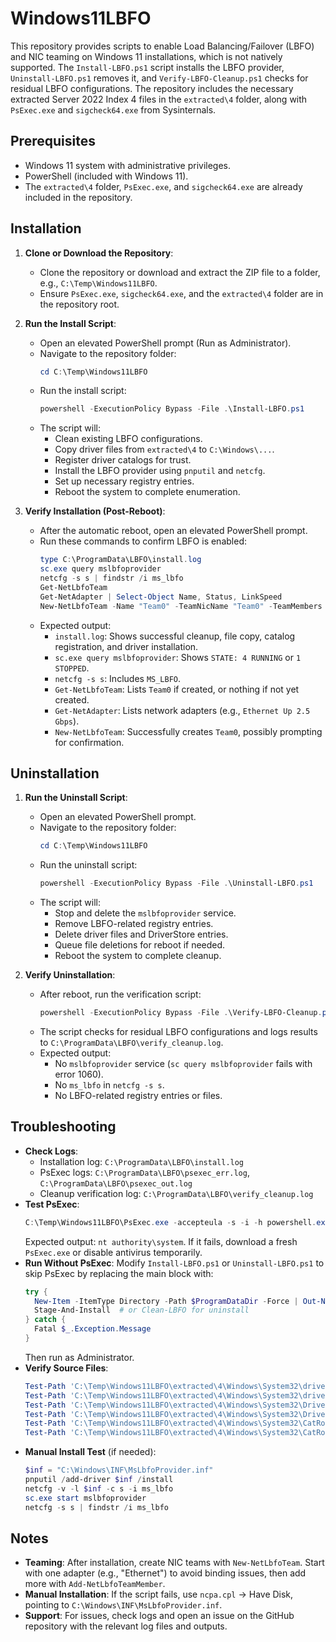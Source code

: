 # Windows11LBFO

This repository provides scripts to enable Load Balancing/Failover (LBFO) and NIC teaming on Windows 11 installations, which is not natively supported. The `Install-LBFO.ps1` script installs the LBFO provider, `Uninstall-LBFO.ps1` removes it, and `Verify-LBFO-Cleanup.ps1` checks for residual LBFO configurations. The repository includes the necessary extracted Server 2022 Index 4 files in the `extracted\4` folder, along with `PsExec.exe` and `sigcheck64.exe` from Sysinternals.

## Prerequisites
- Windows 11 system with administrative privileges.
- PowerShell (included with Windows 11).
- The `extracted\4` folder, `PsExec.exe`, and `sigcheck64.exe` are already included in the repository.

## Installation
1. **Clone or Download the Repository**:
   - Clone the repository or download and extract the ZIP file to a folder, e.g., `C:\Temp\Windows11LBFO`.
   - Ensure `PsExec.exe`, `sigcheck64.exe`, and the `extracted\4` folder are in the repository root.

2. **Run the Install Script**:
   - Open an elevated PowerShell prompt (Run as Administrator).
   - Navigate to the repository folder:
     ```powershell
     cd C:\Temp\Windows11LBFO
     ```
   - Run the install script:
     ```powershell
     powershell -ExecutionPolicy Bypass -File .\Install-LBFO.ps1
     ```
   - The script will:
     - Clean existing LBFO configurations.
     - Copy driver files from `extracted\4` to `C:\Windows\...`.
     - Register driver catalogs for trust.
     - Install the LBFO provider using `pnputil` and `netcfg`.
     - Set up necessary registry entries.
     - Reboot the system to complete enumeration.

3. **Verify Installation (Post-Reboot)**:
   - After the automatic reboot, open an elevated PowerShell prompt.
   - Run these commands to confirm LBFO is enabled:
     ```powershell
     type C:\ProgramData\LBFO\install.log
     sc.exe query mslbfoprovider
     netcfg -s s | findstr /i ms_lbfo
     Get-NetLbfoTeam
     Get-NetAdapter | Select-Object Name, Status, LinkSpeed
     New-NetLbfoTeam -Name "Team0" -TeamNicName "Team0" -TeamMembers "Ethernet" -TeamingMode SwitchIndependent -LoadBalancingAlgorithm Dynamic -Verbose -ErrorAction SilentlyContinue
     ```
   - Expected output:
     - `install.log`: Shows successful cleanup, file copy, catalog registration, and driver installation.
     - `sc.exe query mslbfoprovider`: Shows `STATE: 4 RUNNING` or `1 STOPPED`.
     - `netcfg -s s`: Includes `MS_LBFO`.
     - `Get-NetLbfoTeam`: Lists `Team0` if created, or nothing if not yet created.
     - `Get-NetAdapter`: Lists network adapters (e.g., `Ethernet Up 2.5 Gbps`).
     - `New-NetLbfoTeam`: Successfully creates `Team0`, possibly prompting for confirmation.

## Uninstallation
1. **Run the Uninstall Script**:
   - Open an elevated PowerShell prompt.
   - Navigate to the repository folder:
     ```powershell
     cd C:\Temp\Windows11LBFO
     ```
   - Run the uninstall script:
     ```powershell
     powershell -ExecutionPolicy Bypass -File .\Uninstall-LBFO.ps1
     ```
   - The script will:
     - Stop and delete the `mslbfoprovider` service.
     - Remove LBFO-related registry entries.
     - Delete driver files and DriverStore entries.
     - Queue file deletions for reboot if needed.
     - Reboot the system to complete cleanup.

2. **Verify Uninstallation**:
   - After reboot, run the verification script:
     ```powershell
     powershell -ExecutionPolicy Bypass -File .\Verify-LBFO-Cleanup.ps1
     ```
   - The script checks for residual LBFO configurations and logs results to `C:\ProgramData\LBFO\verify_cleanup.log`.
   - Expected output:
     - No `mslbfoprovider` service (`sc query mslbfoprovider` fails with error 1060).
     - No `ms_lbfo` in `netcfg -s s`.
     - No LBFO-related registry entries or files.

## Troubleshooting
- **Check Logs**:
  - Installation log: `C:\ProgramData\LBFO\install.log`
  - PsExec logs: `C:\ProgramData\LBFO\psexec_err.log`, `C:\ProgramData\LBFO\psexec_out.log`
  - Cleanup verification log: `C:\ProgramData\LBFO\verify_cleanup.log`
- **Test PsExec**:
  ```powershell
  C:\Temp\Windows11LBFO\PsExec.exe -accepteula -s -i -h powershell.exe -Command "whoami"
  ```
  Expected output: `nt authority\system`. If it fails, download a fresh `PsExec.exe` or disable antivirus temporarily.
- **Run Without PsExec**:
  Modify `Install-LBFO.ps1` or `Uninstall-LBFO.ps1` to skip PsExec by replacing the main block with:
  ```powershell
  try {
    New-Item -ItemType Directory -Path $ProgramDataDir -Force | Out-Null
    Stage-And-Install  # or Clean-LBFO for uninstall
  } catch {
    Fatal $_.Exception.Message
  }
  ```
  Then run as Administrator.
- **Verify Source Files**:
  ```powershell
  Test-Path 'C:\Temp\Windows11LBFO\extracted\4\Windows\System32\drivers\mslbfoprovider.sys'
  Test-Path 'C:\Temp\Windows11LBFO\extracted\4\Windows\System32\drivers\en-US\mslbfoprovider.sys.mui'
  Test-Path 'C:\Temp\Windows11LBFO\extracted\4\Windows\System32\DriverStore\en-US\MsLbfoProvider.inf_loc'
  Test-Path 'C:\Temp\Windows11LBFO\extracted\4\Windows\System32\DriverStore\FileRepository\mslbfoprovider.inf_amd64_f9d27a6b05ef21aa\mslbfoprovider.inf'
  Test-Path 'C:\Temp\Windows11LBFO\extracted\4\Windows\System32\CatRoot\{F750E6C3-38EE-11D1-85E5-00C04FC295EE}\Microsoft-Windows-Server-Features-Package016~31bf3856ad364e35~amd64~~10.0.20348.3932.cat'
  Test-Path 'C:\Temp\Windows11LBFO\extracted\4\Windows\System32\CatRoot\{F750E6C3-38EE-11D1-85E5-00C04FC295EE}\Microsoft-Windows-ServerCore-Drivers-merged-Package~31bf3856ad364e35~amd64~~10.0.20348.3932.cat'
  ```
- **Manual Install Test** (if needed):
  ```powershell
  $inf = "C:\Windows\INF\MsLbfoProvider.inf"
  pnputil /add-driver $inf /install
  netcfg -v -l $inf -c s -i ms_lbfo
  sc.exe start mslbfoprovider
  netcfg -s s | findstr /i ms_lbfo
  ```

## Notes
- **Teaming**: After installation, create NIC teams with `New-NetLbfoTeam`. Start with one adapter (e.g., "Ethernet") to avoid binding issues, then add more with `Add-NetLbfoTeamMember`.
- **Manual Installation**: If the script fails, use `ncpa.cpl` -> Have Disk, pointing to `C:\Windows\INF\MsLbfoProvider.inf`.
- **Support**: For issues, check logs and open an issue on the GitHub repository with the relevant log files and outputs.